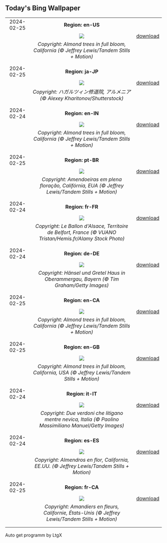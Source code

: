 ## Today's Bing Wallpaper
|      |      |      |
| :----: | :----: | :----: |
|2024-02-25|**Region: en-US**||
||![](https://www.bing.com/th?id=OHR.AlmondBloom_EN-US2721273642_UHD.jpg&pid=hp&w=1152&h=648&rs=1&c=4)| [download](https://www.bing.com/th?id=OHR.AlmondBloom_EN-US2721273642_UHD.jpg)|
||*Copyright: Almond trees in full bloom, California (© Jeffrey Lewis/Tandem Stills + Motion)*
||
|||
|2024-02-25|**Region: ja-JP**||
||![](https://www.bing.com/th?id=OHR.HaghartsinMonastery_JA-JP9652317145_UHD.jpg&pid=hp&w=1152&h=648&rs=1&c=4)| [download](https://www.bing.com/th?id=OHR.HaghartsinMonastery_JA-JP9652317145_UHD.jpg)|
||*Copyright: ハガルツィン修道院, アルメニア (© Alexey Kharitonov/Shutterstock)*
||
|||
|2024-02-24|**Region: en-IN**||
||![](https://www.bing.com/th?id=OHR.AlmondBloom_EN-IN2943431834_UHD.jpg&pid=hp&w=1152&h=648&rs=1&c=4)| [download](https://www.bing.com/th?id=OHR.AlmondBloom_EN-IN2943431834_UHD.jpg)|
||*Copyright: Almond trees in full bloom, California (© Jeffrey Lewis/Tandem Stills + Motion)*
||
|||
|2024-02-25|**Region: pt-BR**||
||![](https://www.bing.com/th?id=OHR.AlmondBloom_PT-BR9517500813_UHD.jpg&pid=hp&w=1152&h=648&rs=1&c=4)| [download](https://www.bing.com/th?id=OHR.AlmondBloom_PT-BR9517500813_UHD.jpg)|
||*Copyright: Amendoeiras em plena floração, Califórnia, EUA (© Jeffrey Lewis/Tandem Stills + Motion)*
||
|||
|2024-02-24|**Region: fr-FR**||
||![](https://www.bing.com/th?id=OHR.AgriculturalShow_FR-FR2506485920_UHD.jpg&pid=hp&w=1152&h=648&rs=1&c=4)| [download](https://www.bing.com/th?id=OHR.AgriculturalShow_FR-FR2506485920_UHD.jpg)|
||*Copyright: Le Ballon d'Alsace, Territoire de Belfort, France (© VUANO Tristan/Hemis.fr/Alamy Stock Photo)*
||
|||
|2024-02-24|**Region: de-DE**||
||![](https://www.bing.com/th?id=OHR.HanselGretelHouse_DE-DE6769523400_UHD.jpg&pid=hp&w=1152&h=648&rs=1&c=4)| [download](https://www.bing.com/th?id=OHR.HanselGretelHouse_DE-DE6769523400_UHD.jpg)|
||*Copyright: Hänsel und Gretel Haus in Oberammergau, Bayern (© Tim Graham/Getty Images)*
||
|||
|2024-02-25|**Region: en-CA**||
||![](https://www.bing.com/th?id=OHR.AlmondBloom_EN-CA1288392326_UHD.jpg&pid=hp&w=1152&h=648&rs=1&c=4)| [download](https://www.bing.com/th?id=OHR.AlmondBloom_EN-CA1288392326_UHD.jpg)|
||*Copyright: Almond trees in full bloom, California (© Jeffrey Lewis/Tandem Stills + Motion)*
||
|||
|2024-02-25|**Region: en-GB**||
||![](https://www.bing.com/th?id=OHR.AlmondBloom_EN-GB1597354160_UHD.jpg&pid=hp&w=1152&h=648&rs=1&c=4)| [download](https://www.bing.com/th?id=OHR.AlmondBloom_EN-GB1597354160_UHD.jpg)|
||*Copyright: Almond trees in full bloom, California, USA (© Jeffrey Lewis/Tandem Stills + Motion)*
||
|||
|2024-02-24|**Region: it-IT**||
||![](https://www.bing.com/th?id=OHR.GreenfinchesBattle_IT-IT1304906662_UHD.jpg&pid=hp&w=1152&h=648&rs=1&c=4)| [download](https://www.bing.com/th?id=OHR.GreenfinchesBattle_IT-IT1304906662_UHD.jpg)|
||*Copyright: Due verdoni che litigano mentre nevica, Italia (© Paolino Massimiliano Manuel/Getty Images)*
||
|||
|2024-02-24|**Region: es-ES**||
||![](https://www.bing.com/th?id=OHR.AlmondBloom_ES-ES1883019018_UHD.jpg&pid=hp&w=1152&h=648&rs=1&c=4)| [download](https://www.bing.com/th?id=OHR.AlmondBloom_ES-ES1883019018_UHD.jpg)|
||*Copyright: Almendros en flor, California, EE.UU. (© Jeffrey Lewis/Tandem Stills + Motion)*
||
|||
|2024-02-25|**Region: fr-CA**||
||![](https://www.bing.com/th?id=OHR.AlmondBloom_FR-CA8709971386_UHD.jpg&pid=hp&w=1152&h=648&rs=1&c=4)| [download](https://www.bing.com/th?id=OHR.AlmondBloom_FR-CA8709971386_UHD.jpg)|
||*Copyright: Amandiers en fleurs, Californie, États-Unis (© Jeffrey Lewis/Tandem Stills + Motion)*
||
|||

Auto get programm by LtgX
